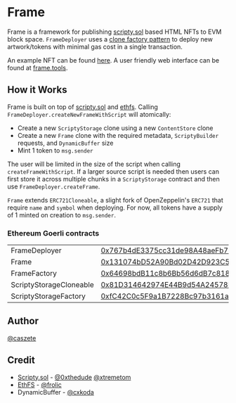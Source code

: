 # Frame

Frame is a framework for publishing [scripty.sol](https://int-art.gitbook.io/scripty.sol/) based HTML NFTs to EVM block space. `FrameDeployer` uses a [clone factory pattern](https://blog.logrocket.com/cloning-solidity-smart-contracts-factory-pattern/) to deploy new artwork/tokens with minimal gas cost in a single transaction.

An example NFT can be found [here](https://testnets.opensea.io/assets/goerli/0x48fFce2Cfd8A132f9Ef3603aF6DDF75938490fBB/0). A user friendly web interface can be found at [frame.tools](https://www.frame.tools/).

## How it Works

Frame is built on top of [scripty.sol](https://int-art.gitbook.io/scripty.sol/) and [ethfs](https://github.com/holic/ethfs). Calling `FrameDeployer.createNewFrameWithScript` will atomically:

- Create a new `ScriptyStorage` clone using a new `ContentStore` clone
- Create a new `Frame` clone with the required metadata, `ScriptyBuilder` requests, and `DynamicBuffer` size
- Mint 1 token to `msg.sender`

The user will be limited in the size of the script when calling `createFrameWithScript`. If a larger source script is needed then users can first store it across multiple chunks in a `ScriptyStorage` contract and then use `FrameDeployer.createFrame`.

`Frame` extends `ERC721Cloneable`, a slight fork of OpenZeppelin's `ERC721` that require `name` and `symbol` when deploying. For now, all tokens have a supply of 1 minted on creation to `msg.sender`.

### Ethereum Goerli contracts

|                         |                                                                                                                              |
| ----------------------- | ---------------------------------------------------------------------------------------------------------------------------- |
| FrameDeployer           | [0x767b4dE3375cc31de98A48aeFb73A95356D7FC24](https://goerli.etherscan.io/address/0x767b4dE3375cc31de98A48aeFb73A95356D7FC24) |
| Frame                   | [0x131074bD52A90Bd02D42D923C5328dc057e057cb](https://goerli.etherscan.io/address/0x131074bD52A90Bd02D42D923C5328dc057e057cb) |
| FrameFactory            | [0x64698bdB11c8b6Bb56d6dB7c8183debB64d241E1](https://goerli.etherscan.io/address/0x64698bdB11c8b6Bb56d6dB7c8183debB64d241E1) |
| ScriptyStorageCloneable | [0x81D314642974E44B9d54A24578F950ce35db1AF8](https://goerli.etherscan.io/address/0x81D314642974E44B9d54A24578F950ce35db1AF8) |
| ScriptyStorageFactory   | [0xfC42C0c5F9a1B7228Bc97b3161a208D3d6D7EbaA](https://goerli.etherscan.io/address/0xfC42C0c5F9a1B7228Bc97b3161a208D3d6D7EbaA) |

## Author

[@caszete](https://twitter.com/caszete)

## Credit

- [Scripty.sol](https://int-art.gitbook.io/scripty.sol/) - [@0xthedude](https://twitter.com/0xthedude) [@xtremetom](https://twitter.com/xtremetom)
- [EthFS](https://github.com/holic/ethfs) - [@frolic](https://twitter.com/frolic)
- DynamicBuffer - [@cxkoda](https://twitter.com/cxkoda)
